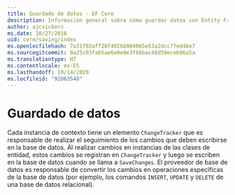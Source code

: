 ```yaml
---
title: Guardado de datos - EF Core
description: Información general sobre cómo guardar datos con Entity Framework Core
author: ajcvickers
ms.date: 10/27/2016
uid: core/saving/index
ms.openlocfilehash: 7a31f92aff20f4026b984065e53a2dcc77ed46e7
ms.sourcegitcommit: 0a25c03fa65ae6e0e0e3f66bac48d59eceb96a5a
ms.translationtype: HT
ms.contentlocale: es-ES
ms.lasthandoff: 10/14/2020
ms.locfileid: "92063548"
---
```

# <a name="saving-data"></a>Guardado de datos

Cada instancia de contexto tiene un elemento `ChangeTracker` que es responsable de realizar el seguimiento de los cambios que deben escribirse en la base de datos. Al realizar cambios en instancias de las clases de entidad, estos cambios se registran en `ChangeTracker` y luego se escriben en la base de datos cuando se llama a `SaveChanges`. El proveedor de base de datos es responsable de convertir los cambios en operaciones específicas de la base de datos (por ejemplo, los comandos `INSERT`, `UPDATE` y `DELETE` de una base de datos relacional).
